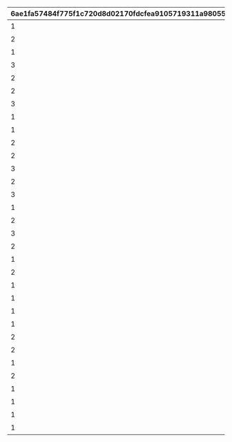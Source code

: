 |6ae1fa57484f775f1c720d8d02170fdcfea9105719311a980558c13ac04847ac|c671a08d85997702b40e1f83923b52a74c26d8ff5ef9108cc4bc69aa152ed018|f5f1992f0522b9488ea5804996c608b0ec79a405950db627f48aad417e2bd1e3|f87b03226f89c1398fd6370884fc5767cdfbbfd654011f21ff9460c71fcb1f9d|0e7c5693cee2bd2cb63ca416f6b66ddf4c8ef9b945d38c54db03cf7b33aaa21f|a8a75f67efb12b4e16a692dabab653e8dd6eed789d6e7b6f44ca947796c753fb|163b7d28f31cb9fd3e9ac67d10ef24822e58c63ad74bf53b8ba500a20de98d82|00ae8dc675a455246d5867e08900c0c2dc0cdd392f22082859ad21da591e0ee6|ede0672253406ed91b3db4334fb2c386fbe21ffa6ba3db1e156c5c9676fa68ac|87641e39dddbdd60b112f4a3a831299834be92e65e68e2df2caaa928bb7ece40|
| --- | --- | --- | --- | --- | --- | --- | --- | --- | --- |
|1||126501|0||1|最大50％割引確定のショップを開く（1品100％割引あり）|10001|ライラエル|1001|
|2||105301|0||2|最大1000マイルを入手する|10001|モニカ|1002|
|1||126401|0||3|料理を{0}つ入手する|1|クローチェ|1003|
|3|ダイスの目を{0}回振りなおせる\n振りなおせない場合、マイルを入手する|100501|0|ダイスの目を{0}回振りなおせる\n（あと{1}回）|4|ダイスの目を{0}回振りなおせる|1|マツリ|1004|
|2|ダイスの目を{0}回振りなおせる\n振りなおせない場合、マイルを入手する|101301|0|ダイスの目を{0}回振りなおせる\n（あと{1}回）|4|ダイスの目を{0}回振りなおせる|2|ナナカ|1005|
|2||104301|0|出目が{0}のダイスを同時に振って\nどちらか選択できる|5|出目が{0}のダイスを同時に振って\nどちらか選択できる|4|マコト|1006|
|3||102701|0|出目が{0}のダイスを同時に振って\nどちらか選択できる|5|出目が{0}のダイスを同時に振って\nどちらか選択できる|3|エリコ|1007|
|1||100901|0|出目の合計が{0}以上になるまで\nダイスを追加で振れる|6|出目の合計が{0}以上になるまで\nダイスを追加で振れる|7|アンナ|1008|
|1||105101|0||1|最大50％割引確定のショップを開く（1品100％割引あり）|10001|ミツキ|1009|
|2||101801|0||2|最大1000マイルを入手する|10001|イオ|1010|
|2||129701|0|ダイスの表と裏\nどちらを適用するか選択できる|8|ダイスの表と裏\nどちらを適用するか選択できる|0|ネフィ＝ネラ|1011|
|3|ダイスの目を{0}回振りなおせる\n振りなおせない場合、マイルを入手する|101601|0|ダイスの目を{0}回振りなおせる\n（あと{1}回）|4|ダイスの目を{0}回振りなおせる|1|スズナ|1012|
|2|ダイスの目を{0}回振りなおせる\n振りなおせない場合、マイルを入手する|105601|0|ダイスの目を{0}回振りなおせる\n（あと{1}回）|4|ダイスの目を{0}回振りなおせる|2|ルカ|1013|
|3||102001|0|出目が{0}のダイスを同時に振って\nどちらか選択できる|5|出目が{0}のダイスを同時に振って\nどちらか選択できる|3|ミミ|1014|
|1||129601|0|出目の合計が{0}以上になるまで\nダイスを追加で振れる|6|出目の合計が{0}以上になるまで\nダイスを追加で振れる|7|アネモネ|1015|
|2||100401|1|出たダイスの目が{0}だった場合、ライバルを{1}ターン休みにできる|10|出たダイスの目が{0}だった場合、\nライバルを{1}ターン休みにできる|1|ミソギ|1016|
|3||127701|1|出たダイスの目が{0}だった場合、\n+{1}進める|13|出たダイスの目が{0}だった場合、\n+{1}進める|2|リンド|1017|
|2||127801|1|出たダイスの目が{0}だった場合、\nライバルを{1}ターン休みにできる|10|出たダイスの目が{0}だった場合、\nライバルを{1}ターン休みにできる|1|ヴルム|1018|
|1||104801|0||1|最大50％割引確定のショップを開く（1品100％割引あり）|10001|ミフユ|1019|
|2|ダイスの目を{0}回振りなおせる\n振りなおせない場合、マイルを入手する|104701|0|ダイスの目を{0}回振りなおせる\n（あと{1}回）|4|ダイスの目を{0}回振りなおせる|2|ジュン|1020|
|1||105001|0|出目の合計が{0}以上になるまで\nダイスを追加で振れる|6|出目の合計が{0}以上になるまで\nダイスを追加で振れる|7|ミサキ|1021|
|1||103201|0||2|最大2000マイルを入手する|10002|アキノ|1022|
|1||130901|0||12|福引券を{0}枚入手する|1|クルル|1023|
|1||102501|0||3|料理を{0}つ入手する|1|スズメ|1024|
|2||100801|0|ダイスの表と裏\nどちらを適用するか選択できる|8|ダイスの表と裏\nどちらを適用するか選択できる|0|ユキ|1025|
|2||123301|0|出目が{0}のダイスを同時に振って\nどちらか選択できる|5|出目が{0}のダイスを同時に振って\nどちらか選択できる|4|ネア|1026|
|1||104601|0||1|最大50％割引確定のショップを開く（1品100％割引あり）|10001|タマキ|1027|
|2|ダイスの目を{0}回振りなおせる\n振りなおせない場合、マイルを入手する|118101|0|ダイスの目を{0}回振りなおせる\n（あと{1}回）|4|ダイスの目を{0}回振りなおせる|2|ランファ|1028|
|1||103401|0|出目の合計が{0}以上になるまで\nダイスを追加で振れる|6|出目の合計が{0}以上になるまで\nダイスを追加で振れる|7|ユカリ|1029|
|1||118001|0||2|最大2000マイルを入手する|10002|クレジッタ|1030|
|1||102801|0||12|福引券を{0}枚入手する|1|サレン|1031|
|1||100201|0||3|料理を{0}つ入手する|1|ユイ|1032|